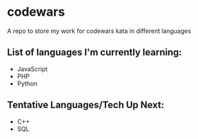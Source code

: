 # codewars

A repo to store my work for codewars kata in different languages

## List of languages I'm currently learning:
- JavaScript
- PHP
- Python

## Tentative Languages/Tech Up Next: 
- C++
- SQL
